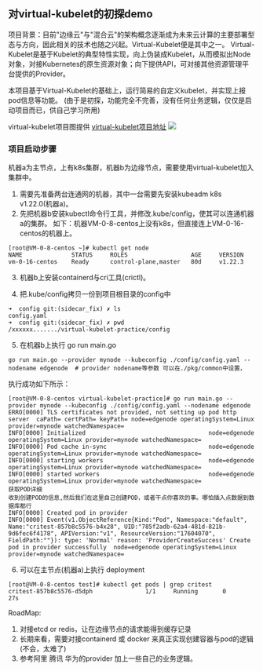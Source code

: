 ## 对virtual-kubelet的初探demo
项目背景：目前"边缘云"与"混合云"的架构概念逐渐成为未来云计算的主要部署型态与方向，因此相关的技术也随之兴起。Virtual-Kubelet便是其中之一。
Virtual-Kubelet是基于Kubelet的典型特性实现，向上伪装成Kubelet，从而模拟出Node对象，对接Kubernetes的原生资源对象；向下提供API，可对接其他资源管理平台提供的Provider。

本项目基于Virtual-Kubelet的基础上，运行简易的自定义kubelet，并实现上报pod信息等功能。
(由于是初探，功能完全不完善，没有任何业务逻辑，仅仅是启动项目而已，供自己学习所用)

virtual-kubelet项目图提供 [virtual-kubelet项目地址](https://github.com/virtual-kubelet/virtual-kubelet)
![](https://github.com/googs1025/virtual-kubelet-practice-demo/blob/main/image/diagram.svg?raw=true)

### 项目启动步骤
机器a为主节点，上有k8s集群，机器b为边缘节点，需要使用virtual-kubelet加入集群中。
1. 需要先准备两台连通网的机器，其中一台需要先安装kubeadm k8s v1.22.0(机器a)。
2. 先把机器b安装kubectl命令行工具，并修改.kube/config，使其可以连通机器a的集群。
如下：机器VM-0-8-centos上没有k8s，但直接连上VM-0-16-centos的机器上。
```
[root@VM-0-8-centos ~]# kubectl get node
NAME              STATUS     ROLES                  AGE     VERSION
vm-0-16-centos    Ready      control-plane,master   80d     v1.22.3
```
3. 机器b上安装containerd与cri工具(crictl)。

4. 把.kube/config拷贝一份到项目根目录的config中
```
➜  config git:(sidecar_fix) ✗ ls
config.yaml
➜  config git:(sidecar_fix) ✗ pwd
/xxxxxx......./virtual-kubelet-practice/config

```
5. 在机器b上执行 go run main.go
```
go run main.go --provider mynode --kubeconfig ./config/config.yaml --nodename edgenode  # provider nodename等参数 可以在./pkg/common中设置，
```
执行成功如下所示：
```
[root@VM-0-8-centos virtual-kubelet-practice]# go run main.go --provider mynode --kubeconfig ./config/config.yaml --nodename edgenode
ERRO[0000] TLS certificates not provided, not setting up pod http server  caPath= certPath= keyPath= node=edgenode operatingSystem=Linux provider=mynode watchedNamespace=
INFO[0000] Initialized                                   node=edgenode operatingSystem=Linux provider=mynode watchedNamespace=
INFO[0000] Pod cache in-sync                             node=edgenode operatingSystem=Linux provider=mynode watchedNamespace=
INFO[0000] starting workers                              node=edgenode operatingSystem=Linux provider=mynode watchedNamespace=
INFO[0000] started workers                               node=edgenode operatingSystem=Linux provider=mynode watchedNamespace=
获取POD详细
收到创建POD的信息,然后我们在这里自己创建POD，或者干点你喜欢的事。哪怕插入点数据到数据库都行
INFO[0000] Created pod in provider
INFO[0000] Event(v1.ObjectReference{Kind:"Pod", Namespace:"default", Name:"critest-857b8c5576-b4x28", UID:"785f2adb-62a4-481d-821b-9d6fec6f4178", APIVersion:"v1", ResourceVersion:"17604070", FieldPath:""}): type: 'Normal' reason: 'ProviderCreateSuccess' Create pod in provider successfully  node=edgenode operatingSystem=Linux provider=mynode watchedNamespace=
```
6. 可以在主节点(机器a)上执行 deployment
```
[root@VM-0-8-centos test]# kubectl get pods | grep critest
critest-857b8c5576-d5dph               1/1     Running       0                27s
```

RoadMap:
1. 对接etcd or redis，让在边缘节点的请求能得到缓存记录
2. 长期来看，需要对接containerd 或 docker 来真正实现创建容器与pod的逻辑(不会，太难了)
3. 参考阿里 腾讯 华为的provider 加上一些自己的业务逻辑。